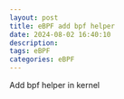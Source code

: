 ```yaml
---
layout: post
title: eBPF add bpf helper
date: 2024-08-02 16:40:10
description:
tags: eBPF
categories: eBPF
---
```


Add bpf helper in kernel
